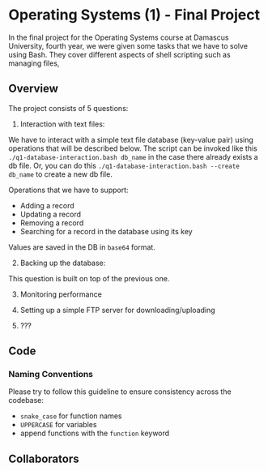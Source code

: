# Operating Systems (1) - Final Project

In the final project for the Operating Systems course at Damascus University, fourth year, we were given some tasks that we have to solve using Bash. They cover different aspects of shell scripting such as managing files,

## Overview

The project consists of 5 questions:

1. Interaction with text files:

We have to interact with a simple text file database (key-value pair) using operations that will be described below. The script can be invoked like this `./q1-database-interaction.bash db_name` in the case there already exists a db file. Or, you can do this `./q1-database-interaction.bash --create db_name` to create a new db file.

Operations that we have to support:

-   Adding a record
-   Updating a record
-   Removing a record
-   Searching for a record in the database using its key

Values are saved in the DB in `base64` format.

2. Backing up the database:

This question is built on top of the previous one.

3. Monitoring performance

4. Setting up a simple FTP server for downloading/uploading
5. ???

## Code

### Naming Conventions

Please try to follow this guideline to ensure consistency across the codebase:

-   `snake_case` for function names
-   `UPPERCASE` for variables
-   append functions with the `function` keyword

## Collaborators
